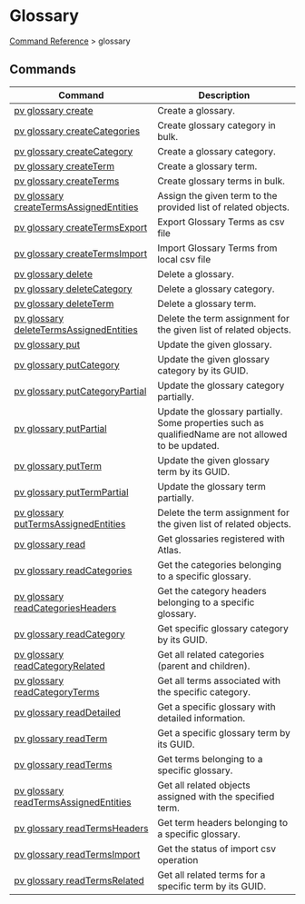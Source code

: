 # Glossary
[Command Reference](../../../README.md#command-reference) > glossary

## Commands
| Command | Description |
| --- | --- |
| [pv glossary create](./create.md) | Create a glossary. |
| [pv glossary createCategories](./createCategories.md) | Create glossary category in bulk. |
| [pv glossary createCategory](./createCategory.md) | Create a glossary category. |
| [pv glossary createTerm](./createTerm.md) | Create a glossary term. |
| [pv glossary createTerms](./createTerms.md) | Create glossary terms in bulk. |
| [pv glossary createTermsAssignedEntities](./createTermsAssignedEntities.md) | Assign the given term to the provided list of related objects. |
| [pv glossary createTermsExport](./createTermsExport.md) | Export Glossary Terms as csv file |
| [pv glossary createTermsImport](./createTermsImport.md) | Import Glossary Terms from local csv file |
| [pv glossary delete](./delete.md) | Delete a glossary. |
| [pv glossary deleteCategory](./deleteCategory.md) | Delete a glossary category. |
| [pv glossary deleteTerm](./deleteTerm.md) | Delete a glossary term. |
| [pv glossary deleteTermsAssignedEntities](./deleteTermsAssignedEntities.md) | Delete the term assignment for the given list of related objects. |
| [pv glossary put](./put.md) | Update the given glossary. |
| [pv glossary putCategory](./putCategory.md) | Update the given glossary category by its GUID. |
| [pv glossary putCategoryPartial](./putCategoryPartial.md) | Update the glossary category partially. |
| [pv glossary putPartial](./putPartial.md) | Update the glossary partially. Some properties such as qualifiedName are not allowed to be updated. |
| [pv glossary putTerm](./putTerm.md) | Update the given glossary term by its GUID. |
| [pv glossary putTermPartial](./putTermPartial.md) | Update the glossary term partially. |
| [pv glossary putTermsAssignedEntities](./putTermsAssignedEntities.md) | Delete the term assignment for the given list of related objects. |
| [pv glossary read](./read.md) | Get glossaries registered with Atlas. |
| [pv glossary readCategories](./readCategories.md) | Get the categories belonging to a specific glossary. |
| [pv glossary readCategoriesHeaders](./readCategoriesHeaders.md) | Get the category headers belonging to a specific glossary. |
| [pv glossary readCategory](./readCategory.md) | Get specific glossary category by its GUID. |
| [pv glossary readCategoryRelated](./readCategoryRelated.md) | Get all related categories (parent and children). |
| [pv glossary readCategoryTerms](./readCategoryTerms.md) | Get all terms associated with the specific category. |
| [pv glossary readDetailed](./readDetailed.md) | Get a specific glossary with detailed information. |
| [pv glossary readTerm](./readTerm.md) | Get a specific glossary term by its GUID. |
| [pv glossary readTerms](./readTerms.md) | Get terms belonging to a specific glossary. |
| [pv glossary readTermsAssignedEntities](./readTermsAssignedEntities.md) | Get all related objects assigned with the specified term. |
| [pv glossary readTermsHeaders](./readTermsHeaders.md) | Get term headers belonging to a specific glossary. |
| [pv glossary readTermsImport](./readTermsImport.md) | Get the status of import csv operation |
| [pv glossary readTermsRelated](./readTermsRelated.md) | Get all related terms for a specific term by its GUID. |
